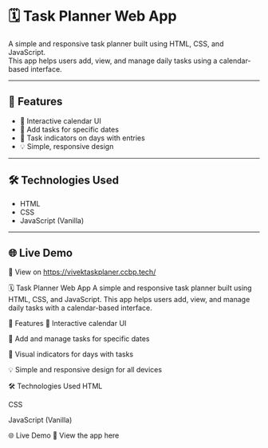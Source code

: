 # 🗓️ Task Planner Web App

A simple and responsive task planner built using HTML, CSS, and JavaScript.  
This app helps users add, view, and manage daily tasks using a calendar-based interface.

---

## 🚀 Features

- 📅 Interactive calendar UI
- 📝 Add tasks for specific dates
- 🎯 Task indicators on days with entries
- 💡 Simple, responsive design

---

## 🛠️ Technologies Used

- HTML
- CSS
- JavaScript (Vanilla)

---
## 🌐 Live Demo

🔗 View on https://vivektaskplaner.ccbp.tech/

🗓️ Task Planner Web App
A simple and responsive task planner built using HTML, CSS, and JavaScript.
This app helps users add, view, and manage daily tasks with a calendar-based interface.

🚀 Features
📅 Interactive calendar UI

📝 Add and manage tasks for specific dates

🎯 Visual indicators for days with tasks

💡 Simple and responsive design for all devices

🛠️ Technologies Used
HTML

CSS

JavaScript (Vanilla)

🌐 Live Demo
🔗 View the app here
